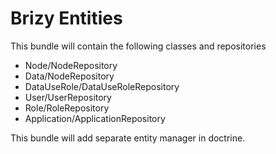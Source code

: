 # Brizy Entities
This bundle will contain the following classes and repositories
* Node/NodeRepository
* Data/NodeRepository
* DataUseRole/DataUseRoleRepository
* User/UserRepository
* Role/RoleRepository
* Application/ApplicationRepository



This bundle will add separate entity manager in doctrine.
